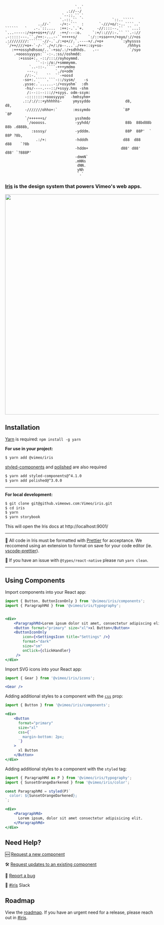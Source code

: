 ```
                                `..`                                  
                            .://--/                                  
                          `--::.``.`                                 
                         `.-::.``  `             `::..`````          
               ..//-`    -/+:-```  :       `-///+o/:-..````..`       
``````   `   .-.`::....  :++:-.`.`+.      -//::::--.``  ``...:       
`...-----:/+o++os++/://  -++/---:o.     `:+/::///:-.`` ``.-://       
.-:::::---.``./++:-...--``+++++s/     `:/::+sso+++/+oyo/://+os       
.:////////:``````-//-.`./:+o+//.`.----+/./+o+        `:yhyssss       
 `/++////+o+-`-/-``./+/:/o--...`./+++::sy+so-           /hhhys       
   :+++ossyhdhsoo/..`-+so/.:/+sdhhds.   .--              `/syo       
    .+ooossyyyys:``-:-.:ss//oshmdd:                                  
      :+ssso+:. -::/::://oyhoymmd.                                 
              ``-:-:/o:/+smmmymm.                                  
           `..-::-.````-+++ymdmo                                   
          ---..        `./o+odm`                                   
         //:-.`    ``  ``-+oosd                                    
        -so+:.`````.```-::/sysm/    -s                             
        .ysso:.`......-:/+osyohm`  :dh                             
         -hs/----.---::/+ssyy.hms -shm                               
          /:--::--::://+syys. odm-ssym:                              
         -::::::::+ooosyyyo`  -hmhsyhm+                              
        .::/://::+yhhhhhs-     ymysyddo                d8,           d8,                        
         -///////ohho+:`       :mssymdo               `8P           `8P                         
         `/++++++s/             ysshmdo                                                         
          `/ooooss.             -yyhdd/                88b  88bd88b  88b .d888b,                
            :ssssy/             -ydddm.                88P  88P'  `  88P ?8b,                   
              .:/+:             -hdddh                d88  d88      d88    `?8b                 
                                -hddm+               d88' d88'     d88' `?888P'                 
                                -dmmN`                               
                                .mNNs                                
                                 dNN.                                
                                 yNh                                 
                                 `.` 
```

### [Iris](https://github.vimeows.com/pages/vimeo/iris/master) is the design system that powers Vimeo's web apps.

<a href="https://github.vimeows.com/pages/vimeo/iris/master"><img src="https://github.vimeows.com/Vimeo/iris/blob/master/README.png" width="720px" /></a>

## Installation
[Yarn](https://github.com/yarnpkg/yarn) is required: `npm install -g yarn`

**For use in your project:**
```bash
$ yarn add @vimeo/iris
```

[styled-components](https://github.com/styled-components/styled-components) and [polished](https://github.com/styled-components/polished) are also required
```bash
$ yarn add styled-components@^4.1.0
$ yarn add polished@^3.0.0

```
***
**For local development:**

```bash
$ git clone git@github.vimeows.com:Vimeo/iris.git
$ cd iris
$ yarn
$ yarn storybook
```
This will open the Iris docs at http://localhost:9001/
***
🚨 All code in Iris must be formatted with [Prettier](https://github.com/prettier/prettier/) for acceptance. We reccomend using an extension to format on save for your code editor (ie. [vscode-prettier](https://github.com/prettier/prettier-vscode)).

🚨 If you have an issue with `@types/react-native` please run `yarn clean`.


***

## Using Components
Import components into your React app:
```jsx
import { Button, ButtonIconOnly } from '@vimeo/iris/components';
import { ParagraphMd } from '@vimeo/iris/typography';


<div>
    <ParagraphMd>Lorem ipsum dolor sit amet, consectetur adipiscing elit.</ParagraphMd>
    <Button format="primary" size="xl">xl Button</Button>
    <ButtonIconOnly
        icon={<SettingsIcon title="Settings" />}
        format="dark"
        size="sm"
        onClick={clickHandler}
     />
</div>

```

Import SVG icons into your React app:
```jsx
import { Gear } from '@vimeo/iris/icons';

<Gear />

```

Adding additional styles to a component with the [`css`](https://medium.com/styled-components/announcing-native-support-for-the-css-prop-in-styled-components-245ca5252feb) prop:
```jsx
import { Button } from '@vimeo/iris/components';

<div>
    <Button
      format="primary" 
      size="xl"
      css={`
        margin-bottom: 2px;
      `}
    >
      xl Button
    </Button>
</div>

```

Adding additional styles to a component with the `styled` tag:
```jsx
import { ParagraphMd as P } from '@vimeo/iris/typography';
import { SunsetOrangeDarkened } from '@vimeo/iris/color';

const ParagraphMd = styled(P)`
  color: ${SunsetOrangeDarkened};
`;

<div>
    <ParagraphMd>
      Lorem ipsum, dolor sit amet consectetur adipisicing elit.
    </ParagraphMd>
</div>

```

## Need Help?

🆕 [Request a new component](https://github.vimeows.com/Vimeo/iris/issues/new?labels=type%3A+new+component&milestone=4&title=Component+Request%3A&assignee=sean-mcintyre&template=new-component.md)

🛠 [Request updates to an existing component](https://github.vimeows.com/Vimeo/iris/issues/new?labels=type%3A+update+component&milestone=4&title=Component+Update%3A&template=component-update.md)

🐛 [Report a bug](https://github.vimeows.com/Vimeo/iris/issues/new?labels=p2,type%3A+bug&milestone=4&title=Bug%3A&template=bug-report.md)

💬 [#iris](https://vimeo.slack.com/messages/C2UF8PH0A) Slack

## Roadmap

View the [roadmap](https://github.vimeows.com/Vimeo/iris/blob/master/ROADMAP.md). If you have an urgent need for a release, please reach out in [#iris](https://vimeo.slack.com/messages/C2UF8PH0A).


